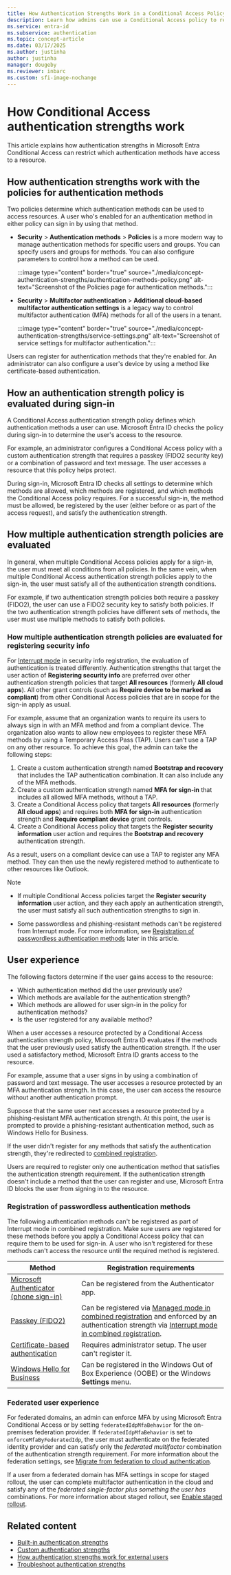 ```yaml
---
title: How Authentication Strengths Work in a Conditional Access Policy
description: Learn how admins can use a Conditional Access policy to require specific authentication combinations to access a resource.
ms.service: entra-id
ms.subservice: authentication
ms.topic: concept-article
ms.date: 03/17/2025
ms.author: justinha
author: justinha
manager: dougeby
ms.reviewer: inbarc
ms.custom: sfi-image-nochange
---
```


# How Conditional Access authentication strengths work

This article explains how authentication strengths in Microsoft Entra Conditional Access can restrict which authentication methods have access to a resource.

## How authentication strengths work with the policies for authentication methods

Two policies determine which authentication methods can be used to access resources. A user who's enabled for an authentication method in either policy can sign in by using that method.

- **Security** > **Authentication methods** > **Policies** is a more modern way to manage authentication methods for specific users and groups. You can specify users and groups for methods. You can also configure parameters to control how a method can be used.

  :::image type="content" border="true" source="./media/concept-authentication-strengths/authentication-methods-policy.png" alt-text="Screenshot of the Policies page for authentication methods.":::

- **Security** > **Multifactor authentication** > **Additional cloud-based multifactor authentication settings** is a legacy way to control multifactor authentication (MFA) methods for all of the users in a tenant.

  :::image type="content" border="true" source="./media/concept-authentication-strengths/service-settings.png" alt-text="Screenshot of service settings for multifactor authentication.":::

Users can register for authentication methods that they're enabled for. An administrator can also configure a user's device by using a method like certificate-based authentication.

## How an authentication strength policy is evaluated during sign-in

A Conditional Access authentication strength policy defines which authentication methods a user can use. Microsoft Entra ID checks the policy during sign-in to determine the user's access to the resource.

For example, an administrator configures a Conditional Access policy with a custom authentication strength that requires a passkey (FIDO2 security key) or a combination of password and text message. The user accesses a resource that this policy helps protect.

During sign-in, Microsoft Entra ID checks all settings to determine which methods are allowed, which methods are registered, and which methods the Conditional Access policy requires. For a successful sign-in, the method must be allowed, be registered by the user (either before or as part of the access request), and satisfy the authentication strength.

## How multiple authentication strength policies are evaluated

In general, when multiple Conditional Access policies apply for a sign-in, the user must meet all conditions from all policies. In the same vein, when multiple Conditional Access authentication strength policies apply to the sign-in, the user must satisfy all of the authentication strength conditions.

For example, if two authentication strength policies both require a passkey (FIDO2), the user can use a FIDO2 security key to satisfy both policies. If the two authentication strength policies have different sets of methods, the user must use multiple methods to satisfy both policies.

### How multiple authentication strength policies are evaluated for registering security info

For [Interrupt mode](/entra/identity/authentication/concept-registration-mfa-sspr-combined#interrupt-mode) in security info registration, the evaluation of authentication is treated differently. Authentication strengths that target the user action of **Registering security info** are preferred over other authentication strength policies that target **All resources** (formerly **All cloud apps**). All other grant controls (such as **Require device to be marked as compliant**) from other Conditional Access policies that are in scope for the sign-in apply as usual.

For example, assume that an organization wants to require its users to always sign in with an MFA method and from a compliant device. The organization also wants to allow new employees to register these MFA methods by using a Temporary Access Pass (TAP). Users can't use a TAP on any other resource. To achieve this goal, the admin can take the following steps:

1. Create a custom authentication strength named **Bootstrap and recovery** that includes the TAP authentication combination. It can also include any of the MFA methods.
1. Create a custom authentication strength named **MFA for sign-in** that includes all allowed MFA methods, without a TAP.
1. Create a Conditional Access policy that targets **All resources** (formerly **All cloud apps**) and requires both **MFA for sign-in** authentication strength and **Require compliant device** grant controls.
1. Create a Conditional Access policy that targets the **Register security information** user action and requires the **Bootstrap and recovery** authentication strength.

As a result, users on a compliant device can use a TAP to register any MFA method. They can then use the newly registered method to authenticate to other resources like Outlook.

> [!NOTE]
>
>- If multiple Conditional Access policies target the **Register security information** user action, and they each apply an authentication strength, the user must satisfy all such authentication strengths to sign in.
>
>- Some passwordless and phishing-resistant methods can't be registered from Interrupt mode. For more information, see [Registration of passwordless authentication methods](#registration-of-passwordless-authentication-methods) later in this article.

## User experience

The following factors determine if the user gains access to the resource:

- Which authentication method did the user previously use?
- Which methods are available for the authentication strength?
- Which methods are allowed for user sign-in in the policy for authentication methods?
- Is the user registered for any available method?

When a user accesses a resource protected by a Conditional Access authentication strength policy, Microsoft Entra ID evaluates if the methods that the user previously used satisfy the authentication strength. If the user used a satisfactory method, Microsoft Entra ID grants access to the resource.

For example, assume that a user signs in by using a combination of password and text message. The user accesses a resource protected by an MFA authentication strength. In this case, the user can access the resource without another authentication prompt.

Suppose that the same user next accesses a resource protected by a phishing-resistant MFA authentication strength. At this point, the user is prompted to provide a phishing-resistant authentication method, such as Windows Hello for Business.

If the user didn't register for any methods that satisfy the authentication strength, they're redirected to [combined registration](concept-registration-mfa-sspr-combined.md#interrupt-mode).

Users are required to register only one authentication method that satisfies the authentication strength requirement. If the authentication strength doesn't include a method that the user can register and use, Microsoft Entra ID blocks the user from signing in to the resource.

### Registration of passwordless authentication methods

The following authentication methods can't be registered as part of Interrupt mode in combined registration. Make sure users are registered for these methods before you apply a Conditional Access policy that can require them to be used for sign-in. A user who isn't registered for these methods can't access the resource until the required method is registered.

| Method | Registration requirements |
|--------|---------------------------|
|[Microsoft Authenticator (phone sign-in)](https://support.microsoft.com/account-billing/add-your-work-or-school-account-to-the-microsoft-authenticator-app-43a73ab5-b4e8-446d-9e54-2a4cb8e4e93c) | Can be registered from the Authenticator app.|
|[Passkey (FIDO2)](howto-authentication-passwordless-security-key.md) | Can be registered via [Managed mode in combined registration](/entra/identity/authentication/concept-registration-mfa-sspr-combined#manage-mode) and enforced by an authentication strength via [Interrupt mode in combined registration](/entra/identity/authentication/concept-registration-mfa-sspr-combined#interrupt-mode). |
|[Certificate-based authentication](concept-certificate-based-authentication.md) | Requires administrator setup. The user can't register it. |
|[Windows Hello for Business](/windows/security/identity-protection/hello-for-business/hello-prepare-people-to-use) | Can be registered in the Windows Out of Box Experience (OOBE) or the Windows **Settings** menu.|

### Federated user experience

For federated domains, an admin can enforce MFA by using Microsoft Entra Conditional Access or by setting `federatedIdpMfaBehavior` for the on-premises federation provider. If `federatedIdpMfaBehavior` is set to `enforceMfaByFederatedIdp`, the user must authenticate on the federated identity provider and can satisfy only the *federated multifactor* combination of the authentication strength requirement. For more information about the federation settings, see [Migrate from federation to cloud authentication](../hybrid/connect/migrate-from-federation-to-cloud-authentication.md).

If a user from a federated domain has MFA settings in scope for staged rollout, the user can complete multifactor authentication in the cloud and satisfy any of the *federated single-factor plus something the user has* combinations. For more information about staged rollout, see [Enable staged rollout](how-to-mfa-server-migration-utility.md#enable-staged-rollout).

## Related content

- [Built-in authentication strengths](concept-authentication-strengths.md)
- [Custom authentication strengths](concept-authentication-strength-advanced-options.md)
- [How authentication strengths work for external users](concept-authentication-strength-external-users.md)
- [Troubleshoot authentication strengths](troubleshoot-authentication-strengths.md)
